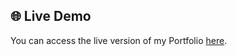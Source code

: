 ## 🌐 Live Demo

You can access the live version of my Portfolio [here](https://pavanmahi.github.io/Portfolio/).
